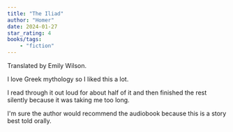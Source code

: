 ```yaml
---
title: "The Iliad"
author: "Homer"
date: 2024-01-27
star_rating: 4
books/tags:
    - "fiction"
---
```

Translated by Emily Wilson.

I love Greek mythology so I liked this a lot.

I read through it out loud for about half of it and then finished the rest silently because it was taking me too long.

I'm sure the author would recommend the audiobook because this is a story best told orally.